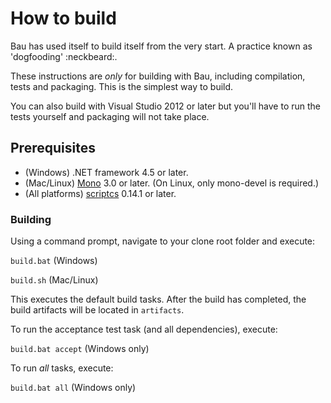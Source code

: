 # How to build

Bau has used itself to build itself from the very start. A practice known as 'dogfooding' :neckbeard:.

These instructions are *only* for building with Bau, including compilation, tests and packaging. This is the simplest way to build.

You can also build with Visual Studio 2012 or later but you'll have to run the tests yourself and packaging will not take place.

## Prerequisites

* (Windows) .NET framework 4.5 or later.
* (Mac/Linux) [Mono](http://www.mono-project.com/download/) 3.0 or later. (On Linux, only mono-devel is required.)
* (All platforms) [scriptcs](https://github.com/scriptcs/scriptcs/wiki/Installation) 0.14.1 or later.

### Building

Using a command prompt, navigate to your clone root folder and execute:

`build.bat` (Windows)

`build.sh` (Mac/Linux) 

This executes the default build tasks. After the build has completed, the build artifacts will be located in `artifacts`.

To run the acceptance test task (and all dependencies), execute:

`build.bat accept` (Windows only)

To run *all* tasks, execute:

`build.bat all` (Windows only)
